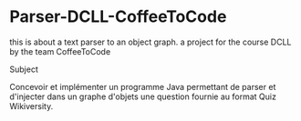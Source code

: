 Parser-DCLL-CoffeeToCode
========================

this is about a text parser to an object graph. a project for the course DCLL by the team CoffeeToCode

Subject

Concevoir et implémenter un programme Java permettant de parser et d'injecter dans un graphe d'objets
une question fournie au format Quiz Wikiversity.
